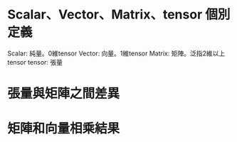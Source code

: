 Scalar、Vector、Matrix、tensor 個別定義
===
Scalar: 純量。0維tensor
Vector: 向量。1維tensor
Matrix: 矩陣。泛指2維以上tensor
tensor: 張量


張量與矩陣之間差異
===


矩陣和向量相乘結果
===
